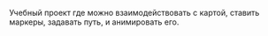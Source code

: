 Учебный проект где можно взаимодействовать с картой, ставить маркеры, задавать путь, и анимировать его.
